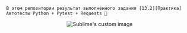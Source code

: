 ```
В этом репозитории результат выполненного задания [13.2][Практика] Автотесты Python + Pytest + Requests 🎒
```
<p align="center">
  <img src="https://media.tenor.com/URUR582evd0AAAAM/victory-winning.gif" alt="Sublime's custom image"/>
</p>
